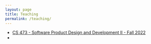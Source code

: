 ```yaml
---
layout: page
title: Teaching
permalink: /teaching/
---
```


-   [CS 473 - Software Product Design and Development II - Fall 2022](teaching/CS473-Fall2022/)
-   
